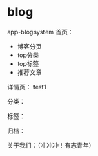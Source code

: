# blog
app-blogsystem
首页：
* 博客分页
* top分类
* top标签
* 推荐文章

详情页：
test1

分类：


标签：



归档：



关于我们：（冲冲冲！有志青年）